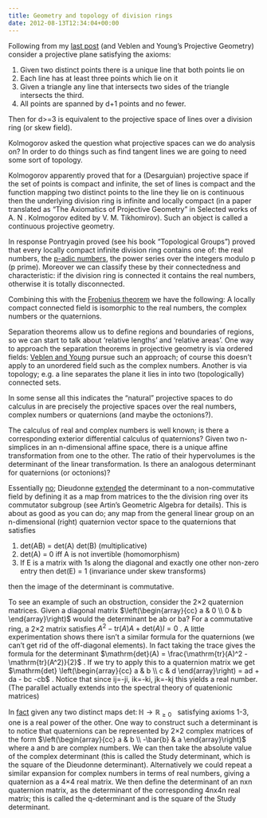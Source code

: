```yaml
---
title: Geometry and topology of division rings
date: 2012-08-13T12:34:04+00:00
---
```



Following from my [last post](http://physjam.wordpress.com/2012/07/25/geometry-of-division-rings/) (and Veblen and Young’s Projective Geometry) consider a projective plane satisfying the axioms:




1.  Given two distinct points there is a unique line that both points lie on
1.  Each line has at least three points which lie on it
1.  Given a triangle any line that intersects two sides of the triangle intersects the third.
1.  All points are spanned by d+1 points and no fewer.



Then for d>=3 is equivalent to the projective space of lines over a division ring (or skew field).


Kolmogorov asked the question what projective spaces can we do analysis on? In order to do things such as find tangent lines we are going to need some sort of topology.


<!--more-->


Kolmogorov apparently proved that for a (Desarguian) projective space if the set of points is compact and infinite, the set of lines is compact and the function mapping two distinct points to the line they lie on is continuous then the underlying division ring is infinite and locally compact (in a paper translated as “The Axiomatics of Projective Geometry” in Selected works of A. N . Kolmogorov edited by V. M. Tikhomirov). Such an object is called a continuous projective geometry.


In response Pontryagin proved (see his book “Topological Groups”) proved that every locally compact infinite division ring contains one of: the real numbers, the [p-adic numbers](http://en.wikipedia.org/wiki/P-adic_numbers), the power series over the integers modulo p (p prime). Moreover we can classify these by their connectedness and characteristic: if the division ring is connected it contains the real numbers, otherwise it is totally disconnected.


Combining this with the [Frobenius theorem](http://en.wikipedia.org/wiki/Frobenius_theorem_%28real_division_algebras%29) we have the following: A locally compact connected field is isomorphic to the real numbers, the complex numbers or the quaternions.


Separation theorems allow us to define regions and boundaries of regions, so we can start to talk about ‘relative lengths’ and ‘relative areas’. One way to approach the separation theorems in projective geometry is via ordered fields: [Veblen and Young](http://archive.org/details/projectivegeomet028875mbp) pursue such an approach; of course this doesn’t apply to an unordered field such as the complex numbers. Another is via topology; e.g. a line separates the plane it lies in into two (topologically) connected sets.


In some sense all this indicates the “natural” projective spaces to do calculus in are precisely the projective spaces over the real numbers, complex numbers or quaternions (and maybe the octonions?).


The calculus of real and complex numbers is well known; is there a corresponding exterior differential calculus of quaternions? Given two n-simplices in an n-dimensional affine space, there is a unique affine transformation from one to the other. The ratio of their hypervolumes is the determinant of the linear transformation. Is there an analogous determinant for quaternions (or octonions)?


Essentially [no](http://www.math.nus.edu.sg/aslaksen/papers/S-QD.pdf); Dieudonne [extended](http://www.numdam.org/item?id=BSMF_1943__71__27_0) the determinant to a non-commutative field by defining it as a map from matrices to the the division ring over its commutator subgroup (see Artin’s Geometric Algebra for details). This is about as good as you can do; any map from the general linear group on an n-dimensional (right) quaternion vector space to the quaternions that satisfies




1.  det(AB) = det(A) det(B) (multiplicative)
1.  det(A) = 0 iff A is not invertible (homomorphism)
1.  If E is a matrix with 1s along the diagonal and exactly one other non-zero entry then det(E) = 1 (invariance under skew transforms)



then the image of the determinant is commutative.


To see an example of such an obstruction, consider the 2×2 quaternion matrices. Given a diagonal matrix  $\left(\begin{array}{cc} a & 0 \\ 0 & b \end{array}\right)$  would the determinant be ab or ba? For a commutative ring, a 2×2 matrix satisfies  $A^2 - \mathrm{tr}(A) A + \mathrm{det}(A)I = 0$ . A little experimentation shows there isn’t a similar formula for the quaternions (we can’t get rid of the off-diagonal elements). In fact taking the trace gives the formula for the determinant  $\mathrm{det}(A) = \frac{\mathrm{tr}(A)^2 - \mathrm{tr}(A^2)}{2}$ . If we try to apply this to a quaternion matrix we get  $\mathrm{det} \left(\begin{array}{cc} a & b \\ c & d \end{array}\right) = ad + da - bc -cb$ . Notice that since ij=-ji, ik=-ki, jk=-kj this yields a real number. (The parallel actually extends into the spectral theory of quatenionic matrices)


In [fact](http://arXiv.org/abs/math-ph/9907015v2) given any two distinct maps  $\mathrm{det} \colon \mathbb{H} \to \mathbb{R}_{\geq 0}$   satisfying axioms 1-3, one is a real power of the other. One way to construct such a determinant is to notice that quaternions can be represented by 2×2 complex matrices of the form  $\left(\begin{array}{cc} a & b \\ -\bar{b} & a \end{array}\right)$  where a and b are complex numbers. We can then take the absolute value of the complex determinant (this is called the Study determinant, which is the square of the Dieudonne determinant). Alternatively we could repeat a similar expansion for complex numbers in terms of real numbers, giving a quaternion as a 4×4 real matrix. We then define the determinant of an nxn quaternion matrix, as the determinant of the corresponding 4nx4n real matrix; this is called the q-determinant and is the square of the Study determinant.




 

